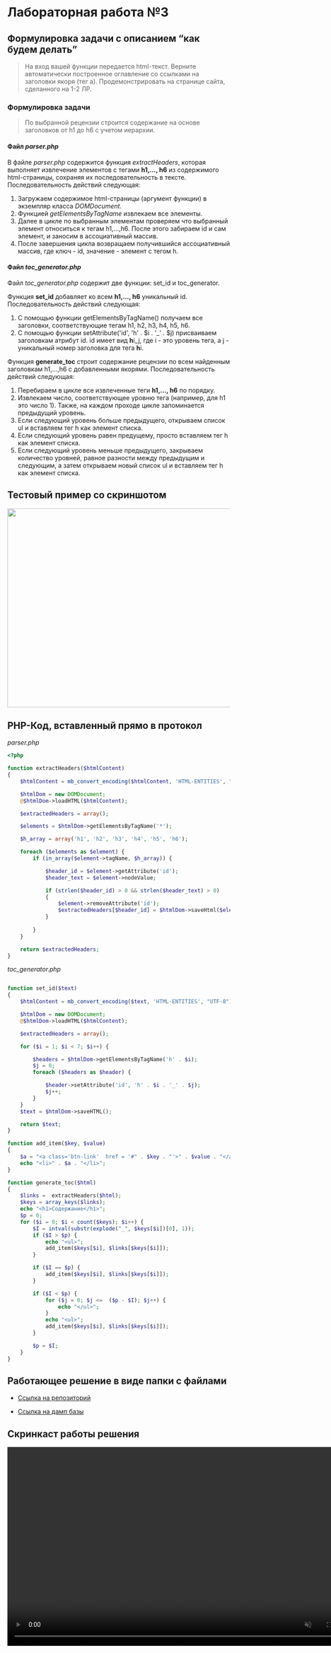 # Лабораторная работа №3

## Формулировка задачи с описанием “как будем делать”

> На вход вашей функции передается html-текст. Верните автоматически построенное оглавление со ссылками на заголовки якоря (тег a). Продемонстрировать на странице сайта, сделанного  на 1-2 ЛР.

### Формулировка задачи

> По выбранной рецензии строится содержание на основе заголовков от h1 до h6 с учетом иерархии.

#### Файл *parser.php*

В файле *parser.php* содержится функция *extractHeaders*, которая выполняет извлечение элементов с тегами **h1,..., h6** из содержимого html-страницы, сохраняя их последовательность в тексте. Последовательность действий следующая:

1. Загружаем содержимое html-страницы (аргумент функции) в экземпляр класса *DOMDocument*.
2. Функцией *getElementsByTagName* извлекаем все элементы.
3. Далее в цикле по выбранным элементам проверяем что выбранный элемент относиться к тегам h1,...,h6. После этого забираем id и сам элемент, и заносим в ассоциативный массив.
4. После завершения цикла возвращаем получившийся ассоциативный массив, где ключ - id, значение - элемент с тегом h.


#### Файл *toc_generator.php*

Файл *toc_generator.php* содержит две функции: set_id и toc_generator.

Функция **set_id** добавляет ко всем **h1,..., h6** уникальный id.
Последовательность действий следующая:
1. С помощью функции getElementsByTagName() получаем все заголовки, соответствующие тегам h1, h2, h3, h4, h5, h6.
2. С помощью функции setAttribute('id', 'h' . $i . '_' . $j) присваиваем заголовкам атрибут id. id имеет вид **h**i_j, где i - это уровень тега, а j - уникальный номер заголовка для тега **h**i.

Функция **generate_toc** строит содержание рецензии по всем найденным заголовкам h1,...,h6 с добавленными якорями.
Последовательность действий следующая:
1. Перебираем в цикле все извлеченные теги **h1,..., h6** по порядку.
2. Извлекаем число, соответствующее уровню тега (например, для h1 это число 1). Также, на каждом проходе цикле запоминается предыдущий уровень.
3. Если следующий уровень больше предыдущего, открываем список ul и вставляем тег h как элемент списка.
4. Если следующий уровень равен предущему, просто вставляем тег h как элемент списка.
5. Если следующий уровень меньше предыдущего, закрываем количество уровней, равное разности между предыдущим и следующим, а затем открываем новый список ul и вставляем тег h как элемент списка.

## Тестовый пример со скриншотом

<img  src = "img/lab3/1.png" width="800" height="450">

## PHP-Код, вставленный прямо в протокол

*parser.php*

```php
<?php

function extractHeaders($htmlContent)
{
    $htmlContent = mb_convert_encoding($htmlContent, 'HTML-ENTITIES', "UTF-8");

    $htmlDom = new DOMDocument;
    @$htmlDom->loadHTML($htmlContent);

    $extractedHeaders = array();

    $elements = $htmlDom->getElementsByTagName('*');

    $h_array = array('h1', 'h2', 'h3', 'h4', 'h5', 'h6');

    foreach ($elements as $element) {
        if (in_array($element->tagName, $h_array)) {

            $header_id = $element->getAttribute('id');
            $header_text = $element->nodeValue;

            if (strlen($header_id) > 0 && strlen($header_text) > 0)
            {
                $element->removeAttribute('id');
                $extractedHeaders[$header_id] = $htmlDom->saveHtml($element);
            }
                
        }
    }

    return $extractedHeaders;
}


```

*toc_generator.php*

```php

function set_id($text)
{
    $htmlContent = mb_convert_encoding($text, 'HTML-ENTITIES', "UTF-8");

    $htmlDom = new DOMDocument;
    @$htmlDom->loadHTML($htmlContent);

    $extractedHeaders = array();

    for ($i = 1; $i < 7; $i++) {

        $headers = $htmlDom->getElementsByTagName('h' . $i);
        $j = 0;
        foreach ($headers as $header) {

            $header->setAttribute('id', 'h' . $i . '_' . $j);
            $j++;
        }
    }
    $text = $htmlDom->saveHTML();

    return $text;
}

function add_item($key, $value)
{
    $a = "<a class='btn-link'  href = '#" . $key . "'>" . $value . "</a>";
    echo "<li>" . $a . "</li>";
}

function generate_toc($html)
{
    $links =  extractHeaders($html);
    $keys = array_keys($links);
    echo "<h1>Содержание</h1>";
    $p = 0;
    for ($i = 0; $i < count($keys); $i++) {
        $I = intval(substr(explode("_", $keys[$i])[0], 1));
        if ($I > $p) {
            echo "<ul>";
            add_item($keys[$i], $links[$keys[$i]]);
        }

        if ($I == $p) {
            add_item($keys[$i], $links[$keys[$i]]);
        }

        if ($I < $p) {
            for ($j = 0; $j <=  ($p - $I); $j++) {
                echo "</ul>";
            }
            echo "<ul>";
            add_item($keys[$i], $links[$keys[$i]]);
        }

        $p = $I;
    }
}
```

## Работающее решение в виде папки с файлами

* [Ссылка на репозиторий](https://github.com/book-e-shop/book-e-shop/tree/297c125aba41d9a5fc465d7508960a63f9562f2f)

* [Ссылка на дамп базы](https://github.com/book-e-shop/book-e-shop/blob/master/book_shop%20%D0%9B%D0%A0%203.sql)

## Скринкаст работы решения

<video  muted control width="800" height="450" src = "videos/lab3/1.mp4"></video>
